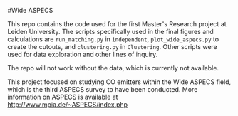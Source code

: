 #Wide ASPECS

This repo contains the code used for the first Master's Research project at Leiden University. The scripts specifically used in the final figures and calculations are ```run_matching.py``` in ```independent```, ```plot_wide_aspecs.py``` to create the cutouts, and ```clustering.py``` in ```Clustering```. Other scripts were used for data exploration and other lines of inquiry. 

The repo will not work without the data, which is currently not available.

This project focused on studying CO emitters within the Wide ASPECS field, which is the third ASPECS survey to have been conducted. More information on ASPECS is available at http://www.mpia.de/~ASPECS/index.php
